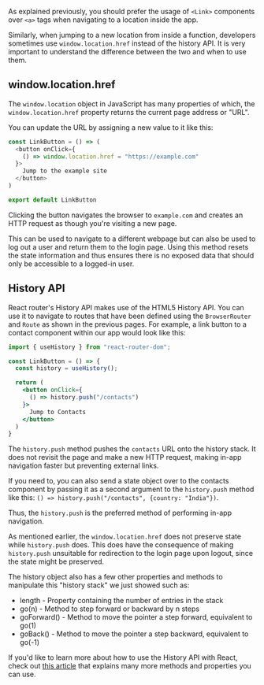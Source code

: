 As explained previously, you should prefer the usage of `<Link>` components over `<a>` tags when navigating to a location inside the app.

Similarly, when jumping to a new location from inside a function, developers sometimes use `window.location.href` instead of the history API. It is very important to understand the difference between the two and when to use them.

## window.location.href

The `window.location` object in JavaScript has many properties of which, the `window.location.href` property returns the current page address or "URL".

You can update the URL by assigning a new value to it like this:

```js
const LinkButton = () => (
  <button onClick={
    () => window.location.href = "https://example.com"
  }>
    Jump to the example site
  </button>
)

export default LinkButton
```

Clicking the button navigates the browser to `example.com` and creates an HTTP request as though you're visiting a new page.

This can be used to navigate to a different webpage but can also be used to log out a user and return them to the login page. Using this method resets the state information and thus ensures there is no exposed data that should only be accessible to a logged-in user.

## History API

React router's History API makes use of the HTML5 History API. You can use it to navigate to routes that have been defined using the `BrowserRouter` and `Route` as shown in the previous pages. For example, a link button to a contact component within our app would look like this:

```jsx
import { useHistory } from "react-router-dom";

const LinkButton = () => {
  const history = useHistory();

  return (
    <button onClick={
      () => history.push("/contacts")
    }>
      Jump to Contacts
    </button>
  )
}
```

The `history.push` method pushes the `contacts` URL onto the history stack. It does not revisit the page and make a new HTTP request, making in-app navigation faster but preventing external links.

If you need to, you can also send a state object over to the contacts component by passing it as a second argument to the `history.push` method like this: `() => history.push("/contacts", {country: "India"})`.

Thus, the `history.push` is the preferred method of performing in-app navigation.

As mentioned earlier, the `window.location.href` does not preserve state while `history.push` does. This does have the consequence of making `history.push` unsuitable for redirection to the login page upon logout, since the state might be preserved.

The history object also has a few other properties and methods to manipulate this "history stack" we just showed such as:
  - length - Property containing the number of entries in the stack
  - go(n) - Method to step forward or backward by n steps
  - goForward() - Method to move the pointer a step forward, equivalent to go(1)
  - goBack() - Method to move the pointer a step backward, equivalent to go(-1)

If you'd like to learn more about how to use the History API with React, check out [this article](https://www.pluralsight.com/guides/using-react-with-the-history-api) that explains many more methods and properties you can use.
